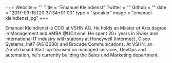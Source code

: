 +++
Website = ""
Title = "Emanuel Kleindienst"
Twitter = ""
Github = ""
date = "2017-03-15T20:37:34+01:00"
type = "speaker"
image = "emanuel-kleindienst.jpg"
+++

Emanuel Kleindienst is CCO at VSHN AG. He holds an Master of Arts degree in Management and
eMBA @UCIrvine. He spent 20+ years in Swiss and international IT industry with stations
at Honeywell (Intermec), Cisco Systems, Init7 (AS13030) and Brocade Communications.
At VSHN, an Zurich based Start-up focused on managed services, DevOps and automation,
he's currently building the Sales und Marketing department.
